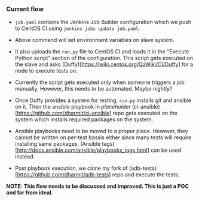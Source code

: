 ### Current flow


- `job.yaml` contains the Jenkins Job Builder configuration which we push to
  CentOS CI using `jenkins-jobs update job.yaml`.

- Above command will set environment variables on slave system.

- It also uploads the `run.py` file to CentOS CI and loads it in the
  "Execute Python script" section of the configuration. This script gets
  executed on the slave and asks
  (Duffy)[https://wiki.centos.org/QaWiki/CI/Duffy] for a node to execute tests
  on.

- Currently the script gets executed only when someone triggers a job manually.
  However, this needs to be automated. Maybe nightly?

- Once Duffy provides a system for testing, `run.py` installs git and ansible
  on it. Then the ansible playbook in *placeholder*
  (ci-ansible)[https://github.com/dharmit/ci-ansible] repo gets executed on the
  system which installs required packages on the system.

- Ansible playbooks need to be moved to a proper place. However, they cannot be
  written on per-test bassis either since many tests will require installing
  same packages. (Ansible
  tags)[http://docs.ansible.com/ansible/playbooks_tags.html] can be used
  instead.

- Post playbook execution, we clone my fork of
  (adb-tests)[https://github.com/dharmit/adb-tests] repo and execute the tests.

**NOTE: This flow needs to be discussed and improved. This is just a POC and
far from ideal.**
